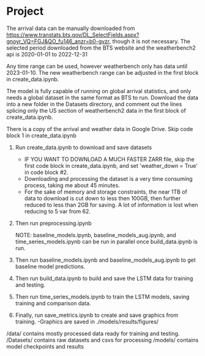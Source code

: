 # Project



The arrival data can be manually downloaded from https://www.transtats.bts.gov/DL_SelectFields.aspx?gnoyr_VQ=FGJ&QO_fu146_anzr=b0-gvzr, though it is not necessary.
The selected period downloaded from the BTS website and the weatherbench2 api is 2020-01-01 to 2022-12-31

Any time range can be used, however weatherbench only has data until 2023-01-10. The new weatherbench range can be adjusted in the first block in create_data.ipynb. 

The model is fully capable of running on global arrival statistics, and only needs a global dataset in the same format as BTS to run. Download the data into a new folder in the Datasets directory, and comment out the lines splicing only the US section of weatherbench2 data in the first block of create_data.ipynb.


There is a copy of the arrival and weather data in Google Drive. Skip code block 1 in create_data.ipynb



1. Run create_data.ipynb to download and save datasets
    - IF YOU WANT TO DOWNLOAD A MUCH FASTER ZARR file, skip the first code block in create_data.ipynb, and set 'weather_down = True' in code block #2.
    - Downloading and processing the dataset is a very time consuming process, taking me about 45 minutes. 
    - For the sake of memory and storage constraints, the near 1TB of data to download is cut down to less then 100GB, then further reduced to less than 2GB for saving.
        A lot of information is lost when reducing to 5 var from 62.


2. Then run preprocessing.ipynb


    NOTE: baseline_models.ipynb, baseline_models_aug.ipynb, and time_series_models.ipynb can be run in parallel once build_data.ipynb is run.

3. Then run baseline_models.ipynb and baseline_models_aug.ipynb to get baseline model predictions.

4. Then run build_data.ipynb to build and save the LSTM data for training and testing.

5. Then run time_series_models.ipynb to train the LSTM models, saving training and comparison data.

6. Finally, run save_metrics.ipynb to create and save graphics from training.
    -Graphics are saved in ./models/results/figures/






/data/ contains mostly processed data ready for training and testing.
/Datasets/ contains raw datasets and csvs for processing
/models/ contains model checkpoints and results

